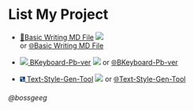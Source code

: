 # List My Project

- [👻Basic Writing MD File](https://github.com/BoszGTec/Basic-Writing-MD-File-Pb)
  [![](https://github-readme-stats.vercel.app/api/pin/?username=BoszGTec&repo=Basic-Writing-MD-File-Pb)](https://github.com/BoszGTec/Basic-Writing-MD-File-Pb)   
  or
  [🌐Basic Writing MD File](https://boszgtec.github.io/Basic-Writing-MD-File-Pb/)

- [<img height="10px" src="https://github.com/Tbcsos/Bkeyboard-Full/blob/main/image/Logo.png" />
  BKeyboard-Pb-ver](https://github.com/BoszGTec/Bkeyboard-Full-Pb)
  [![](https://github-readme-stats.vercel.app/api/pin/?username=BoszGTec&repo=Bkeyboard-Full-Pb)](https://boszgtec.github.io/Bkeyboard-Full-Pb/)
  or
  [🌐BKeyboard-Pb-ver](https://boszgtec.github.io/Bkeyboard-Full-Pb/)

- [<img height="10px" src="https://raw.githubusercontent.com/BoszGTec/Text-Style-Gen-Tool/main/img/icon.jpg" />
  Text-Style-Gen-Tool](https://github.com/BoszGTec/Text-Style-Gen-Tool)
  [![](https://github-readme-stats.vercel.app/api/pin/?username=BoszGTec&repo=Text-Style-Gen-Tool)](https://github.com/BoszGTec/Text-Style-Gen-Tool)
  or
  [🌐Text-Style-Gen-Tool](https://boszgtec.github.io/Text-Style-Gen-Tool/)

###### @bossgeeg


